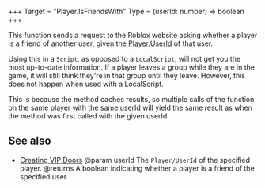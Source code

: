 +++
Target = "Player.IsFriendsWith"
Type = (userId: number) => boolean
+++

This function sends a request to the Roblox website asking whether a player is a friend of another user, given the [Player.UserId](https://developer.roblox.com/api-reference/property/Player/UserId) of that user.Using this in a `Script`, as opposed to a `LocalScript`, will not get you the most up-to-date information. If a player leaves a group while they are in the game, it will still think they're in that group until they leave. However, this does not happen when used with a LocalScript.This is because the method caches results, so multiple calls of the function on the same player with the same userId will yield the same result as when the method was first called with the given userId.## See also - [Creating VIP Doors](https://developer.roblox.com/search#stq=Creating-VIP-Doors)@param userId The `Player/UserId` of the specified player.@returns A boolean indicating whether a player is a friend of the specified user.